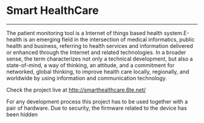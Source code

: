 # Smart HealthCare
________________

The patient monitoring tool is a Internet of things based health system.E-health is an emerging field in the intersection of medical informatics, public health and business, referring to health services and information delivered or enhanced through the Internet and related technologies. In a broader sense, the term characterizes not only a technical development, but also a state-of-mind, a way of thinking, an attitude, and a commitment for networked, global thinking, to improve health care locally, regionally, and worldwide by using information and communication technology.

Check the project live at http://smarthealthcare.6te.net/

For any development process this project has to be used together with a pair of hardware.
Due to security, the firmware related to the device has been hidden